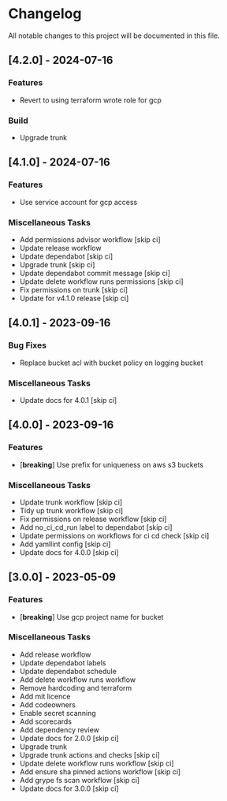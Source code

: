 # Changelog

All notable changes to this project will be documented in this file.

## [4.2.0] - 2024-07-16

### Features

- Revert to using terraform wrote role for gcp

### Build

- Upgrade trunk

## [4.1.0] - 2024-07-16

### Features

- Use service account for gcp access

### Miscellaneous Tasks

- Add permissions advisor workflow [skip ci]
- Update release workflow
- Update dependabot [skip ci]
- Upgrade trunk [skip ci]
- Update dependabot commit message [skip ci]
- Update delete workflow runs permissions [skip ci]
- Fix permissions on trunk [skip ci]
- Update for v4.1.0 release [skip ci]

## [4.0.1] - 2023-09-16

### Bug Fixes

- Replace bucket acl with bucket policy on logging bucket

### Miscellaneous Tasks

- Update docs for 4.0.1 [skip ci]

## [4.0.0] - 2023-09-16

### Features

- [**breaking**] Use prefix for uniqueness on aws s3 buckets

### Miscellaneous Tasks

- Update trunk workflow [skip ci]
- Tidy up trunk workflow [skip ci]
- Fix permissions on release workflow [skip ci]
- Add no_ci_cd_run label to dependabot [skip ci]
- Update permissions on workflows for ci cd check [skip ci]
- Add yamllint config [skip ci]
- Update docs for 4.0.0 [skip ci]

## [3.0.0] - 2023-05-09

### Features

- [**breaking**] Use gcp project name for bucket

### Miscellaneous Tasks

- Add release workflow
- Update dependabot labels
- Update dependabot schedule
- Add delete workflow runs workflow
- Remove hardcoding and terraform
- Add mit licence
- Add codeowners
- Enable secret scanning
- Add scorecards
- Add dependency review
- Update docs for 2.0.0 [skip ci]
- Upgrade trunk
- Upgrade trunk actions and checks [skip ci]
- Update delete workflow runs workflow [skip ci]
- Add ensure sha pinned actions workflow [skip ci]
- Add grype fs scan workflow [skip ci]
- Update docs for 3.0.0 [skip ci]

<!-- generated by git-cliff -->
